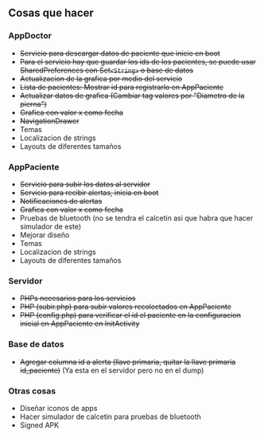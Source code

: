 ﻿## Cosas que hacer

### AppDoctor
* ~~Servicio para descargar datos de paciente que inicie en boot~~
* ~~Para el servicio hay que guardar los ids de los pacientes, se puede usar SharedPreferences con Set`<String>` o base de datos~~
* ~~Actualizacion de la grafica por medio del servicio~~
* ~~Lista de pacientes: Mostrar id para registrarlo en AppPaciente~~
* ~~Actualizar datos de grafica (Cambiar tag valores por "Diametro de la pierna")~~
* ~~Grafica con valor x como fecha~~
* ~~NavigationDrawer~~
* Temas
* Localizacion de strings
* Layouts de diferentes tamaños

### AppPaciente
* ~~Servicio para subir los datos al servidor~~
* ~~Servicio para recibir alertas, inicia en boot~~
* ~~Notificaciones de alertas~~
* ~~Grafica con valor x como fecha~~
* Pruebas de bluetooth (no se tendra el calcetin asi que habra que hacer simulador de este)
* Mejorar diseño
* Temas
* Localizacion de strings
* Layouts de diferentes tamaños

### Servidor
* ~~PHPs necesarios para los servicios~~
* ~~PHP (subir.php) para subir valores recolectados en AppPaciente~~
* ~~PHP (config.php) para verificar el id el paciente en la configuracion inicial en AppPaciente en InitActivity~~

### Base de datos
*  ~~Agregar columna id a alerta (llave primaria, quitar la llave primaria id_paciente)~~ (Ya esta en el servidor pero no en el dump)

### Otras cosas
* Diseñar iconos de apps
* Hacer simulador de calcetin para pruebas de bluetooth
* Signed APK
